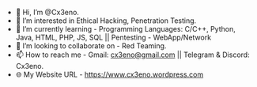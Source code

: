 - 👋 Hi, I’m @Cx3eno.
- 👀 I’m interested in Ethical Hacking, Penetration Testing.
- 🌱 I’m currently learning - Programming Languages: C/C++, Python, Java, HTML, PHP, JS, SQL || Pentesting - WebApp/Network
- 💞️ I’m looking to collaborate on - Red Teaming.
- 📫 How to reach me - Gmail: cx3eno@gmail.com || Telegram & Discord: Cx3eno.
- 🌐 My Website URL - https://www.cx3eno.wordpress.com
<!---
Cx3eno/Cx3eno is a ✨ special ✨ repository because its `README.md` (this file) appears on your GitHub profile.
You can click the Preview link to take a look at your changes.
--->
